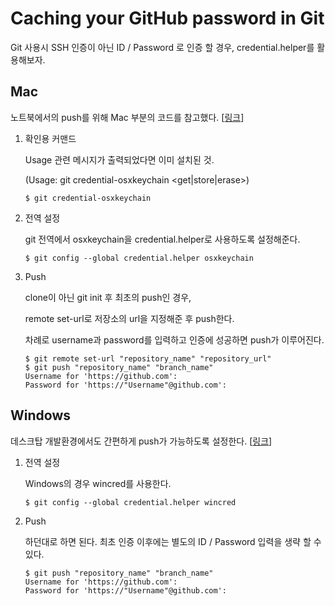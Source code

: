 # Caching your GitHub password in Git
Git 사용시 SSH 인증이 아닌 ID / Password 로 인증 할 경우, credential.helper를 활용해보자.

## Mac
노트북에서의 push를 위해 Mac 부분의 코드를 참고했다. [[링크](https://help.github.com/articles/caching-your-github-password-in-git/#platform-mac)]

1. 확인용 커맨드

    Usage 관련 메시지가 출력되었다면 이미 설치된 것.
    
    (Usage: git credential-osxkeychain <get|store|erase>)

    ```
    $ git credential-osxkeychain
    ```

2. 전역 설정

    git 전역에서 osxkeychain을 credential.helper로 사용하도록 설정해준다.

    ```
    $ git config --global credential.helper osxkeychain
    ```

3. Push

    clone이 아닌 git init 후 최초의 push인 경우,

    remote set-url로 저장소의 url을 지정해준 후 push한다.

    차례로 username과 password를 입력하고 인증에 성공하면 push가 이루어진다.

    ```
    $ git remote set-url "repository_name" "repository_url"
    $ git push "repository_name" "branch_name"
    Username for 'https://github.com':
    Password for 'https://"Username"@github.com':
    ```

## Windows
데스크탑 개발환경에서도 간편하게 push가 가능하도록 설정한다. [[링크](https://help.github.com/articles/caching-your-github-password-in-git/)]

1. 전역 설정

    Windows의 경우 wincred를 사용한다.

    ```
    $ git config --global credential.helper wincred
    ```

2. Push

    하던대로 하면 된다. 최초 인증 이후에는 별도의 ID / Password 입력을 생략 할 수 있다.

    ```
    $ git push "repository_name" "branch_name"
    Username for 'https://github.com':
    Password for 'https://"Username"@github.com':
    ```